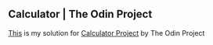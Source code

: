 ## Calculator | The Odin Project

[This](https://ivanajeo.github.io/calculator-odin-project/) is my solution for [Calculator Project](https://www.theodinproject.com/lessons/foundations-calculator) by The Odin Project